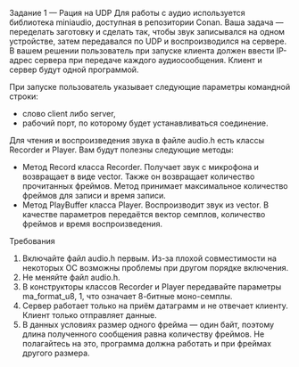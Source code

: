 Задание 1 — Рация на UDP
Для работы с аудио используется библиотека miniaudio, доступная в репозитории Conan.
Ваша задача — переделать заготовку и сделать так, чтобы звук записывался на одном устройстве,
затем передавался по UDP и воспроизводился на сервере.
В вашем решении пользователь при запуске клиента должен ввести IP-адрес сервера при передаче
каждого аудиосообщения. Клиент и сервер будут одной программой.

При запуске пользователь указывает следующие параметры командной строки:
- слово client либо server,
- рабочий порт, по которому будет устанавливаться соединение.

Для чтения и воспроизведения звука в файле audio.h есть классы Recorder и Player.
Вам будут полезны следующие методы:
- Метод Record класса Recorder. Получает звук с микрофона и возвращает в виде vector<char>.
Также он возвращает количество прочитанных фреймов. Метод принимает максимальное количество
фреймов для записи и время записи.
- Метод PlayBuffer класса Player. Воспроизводит звук из vector<char>. В качестве параметров
передаётся вектор семплов, количество фреймов и время воспроизведения.

Требования
1) Включайте файл audio.h первым. Из-за плохой совместимости на некоторых ОС возможны
проблемы при другом порядке включения.
2) Не меняйте файл audio.h.
3) В конструкторы классов Recorder и Player передавайте параметры ma_format_u8, 1,
что означает 8-битные моно-семплы.
4) Сервер работает только на приём датаграмм и не отвечает клиенту. Клиент только отправляет данные.
5) В данных условиях размер одного фрейма — один байт, поэтому длина полученного сообщения равна
количеству фреймов. Не полагайтесь на это, программа должна работать и при фреймах другого размера.